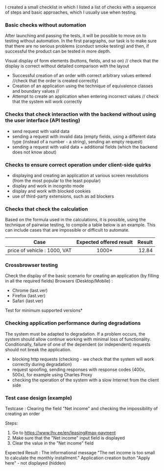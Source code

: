 I created a small checklist in which I listed a list of checks with a sequence of steps and basic approaches,
which I usually use when testing.

### Basic checks without automation 
After launching and passing the tests, it will be possible to move on to testing without automation.
In the first paragraphs, our task is to make sure that there are no serious problems (conduct smoke testing) and then, if successful
the product can be tested in more depth.

Visual display of form elements (buttons, fields, and so on) // check that the display is correct without detailed comparison with the layout
- Successful creation of an order with correct arbitrary values entered //check that the order is created correctly)
- Creation of an application using the technique of equivalence classes and boundary values //
- Attempt to create an application when entering incorrect values // check that the system will work correctly

### Checks that check interaction with the backend without using the user interface (API testing)

- send request with valid data
- sending a request with invalid data (empty fields, using a different data type (instead of a number - a string),
  sending an empty request)
- sending a request with valid data + additional fields (which the backend does not know about)

### Checks to ensure correct operation under client-side quirks

- displaying and creating an application at various screen resolutions (from the most popular to the least popular)
- display and work in incognito mode
- display and work with blocked cookies
- use of third-party extensions, such as ad blockers

### Checks that check the calculation
Based on the formula used in the calculations, it is possible, using the technique of pairwise testing, to compile a table
below is an example. This can include cases that are impossible or difficult to automate.

| Case                          | Expected offered result | Result |
|-------------------------------|:-----------------------:|-------:|
| price of vehicle : 1000, VAT |          1000*          |  12.84 |


### Crossbrowser testing
Check the display of the basic scenario for creating an application (by filling in all the required fields)
Browsers (Desktop/Mobile) :

- Сhrome (last.ver)
- Firefox (last.ver)
- Safari (last.ver)

Test for minimum supported versions*

### Checking application performance during degradations

The system must be adapted to degradation. If a problem occurs, the system should allow
continue working with minimal loss of functionality. Conditionally, failure of one of the dependent (or independent) requests
should not break the application.

- blocking http requests (checking - we check that the system will work correctly during degradation)
- request spoofing, sending responses with response codes (400x, 500x), for example using Charles Proxy
- checking the operation of the system with a slow Internet from the client side

### Test case design (example)

Testcase : Clearing the field "Net income" and checking the impossibility of creating an order

Steps:

1. Go to https://www.lhv.ee/en/leasing#max-payment
2. Make sure that the "Net income" input field is displayed
3. Clear the value in the "Net income" field

Expected Result :
The informational message "The net income is too small to calculate the monthly installment."
Application creation button "Apply here" - not displayed (hidden)

